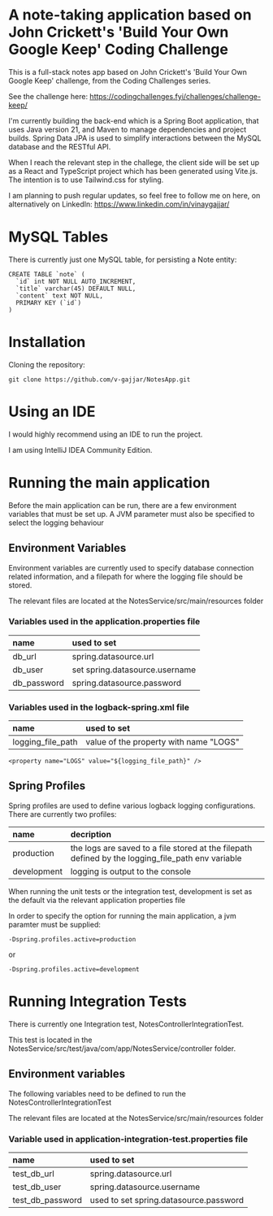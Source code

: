 # A note-taking application based on John Crickett's 'Build Your Own Google Keep' Coding Challenge

This is a full-stack notes app based on John Crickett's 'Build Your Own Google Keep' challenge, from the Coding Challenges series.

See the challenge here: https://codingchallenges.fyi/challenges/challenge-keep/

I'm currently building the back-end which is a Spring Boot application, that uses Java version 21, and Maven to manage dependencies and project builds. Spring Data JPA is used to simplify interactions between the MySQL database and the RESTful API.

When I reach the relevant step in the challege, the client side will be set up as a React and TypeScript project which has been generated using Vite.js. The intention is to use Tailwind.css for styling. 

I am planning to push regular updates, so feel free to follow me on here, on alternatively on LinkedIn: https://www.linkedin.com/in/vinaygajjar/

# MySQL Tables
There is currently just one MySQL table, for persisting a Note entity:

```
CREATE TABLE `note` (
  `id` int NOT NULL AUTO_INCREMENT,
  `title` varchar(45) DEFAULT NULL,
  `content` text NOT NULL,
  PRIMARY KEY (`id`)
)
```

# Installation

Cloning the repository: 
```
git clone https://github.com/v-gajjar/NotesApp.git
```

# Using an IDE
I would highly recommend using an IDE to run the project. 

I am using IntelliJ IDEA Community Edition.

# Running the main application
Before the main application can be run, there are a few environment variables that must be set up. 
A JVM parameter must also be specified to select the logging behaviour

## Environment Variables
Environment variables are currently used to specify database connection related information, and a filepath for where the logging file should be stored. 

The relevant files are located at the NotesService/src/main/resources folder

### Variables used in the application.properties file 

| name | used to set |
| :--- | :--- |
| db_url | spring.datasource.url |
| db_user | set spring.datasource.username|
| db_password | spring.datasource.password |

### Variables used in the logback-spring.xml file 

| name | used to set |
| :--- | :--- |
| logging_file_path | value of the property with name "LOGS" |

```
<property name="LOGS" value="${logging_file_path}" />
```

## Spring Profiles
Spring profiles are used to define various logback logging configurations. There are currently two profiles:

| name | decription |
| :--- | :--- |
| production | the logs are saved to a file stored at the filepath defined by the logging_file_path env variable |
| development | logging is output to the console |

When running the unit tests or the integration test, development is set as the default via the relevant application properties file

In order to specify the option for running the main application, a jvm paramter must be supplied:
```
-Dspring.profiles.active=production
```
or 
```
-Dspring.profiles.active=development
```

# Running Integration Tests
There is currently one Integration test, NotesControllerIntegrationTest.

This test is located in the NotesService/src/test/java/com/app/NotesService/controller folder. 

## Environment variables
The following variables need to be defined to run the NotesControllerIntegrationTest 

The relevant files are located at the NotesService/src/main/resources folder

### Variable used in application-integration-test.properties file

| name | used to set |
| :--- | :--- |
| test_db_url | spring.datasource.url |
| test_db_user | spring.datasource.username |
| test_db_password | used to set spring.datasource.password |







